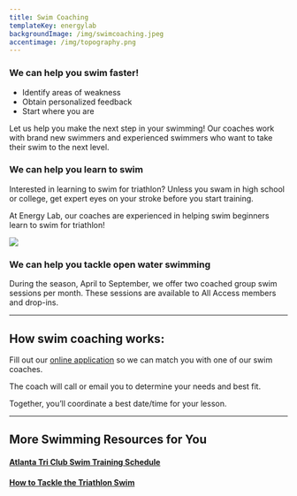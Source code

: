 ```yaml
---
title: Swim Coaching
templateKey: energylab
backgroundImage: /img/swimcoaching.jpeg
accentimage: /img/topography.png
---
```


### We can help you swim faster!

- Identify areas of weakness
- Obtain personalized feedback
- Start where you are

Let us help you make the next step in your swimming! Our coaches work with brand new swimmers and experienced swimmers who want to take their swim to the next level.

### We can help you learn to swim

Interested in learning to swim for triathlon? Unless you swam in high school or college, get expert eyes on your stroke before you start training.

At Energy Lab, our coaches are experienced in helping swim beginners learn to swim for triathlon!

![](https://energylabatl.com/2017/wp-content/uploads/2017/05/18556977_10154766414597746_971767310805515168_n.jpg)

### We can help you tackle open water swimming

During the season, April to September, we offer two coached group swim sessions per month. These sessions are available to All Access members and drop-ins.

---

## How swim coaching works:

Fill out our [online application](https://goo.gl/forms/NrTJmnJyUMrmSgJq1) so we can match you with one of our swim coaches.

The coach will call or email you to determine your needs and best fit.

Together, you’ll coordinate a best date/time for your lesson.

---

## More Swimming Resources for You

#### [Atlanta Tri Club Swim Training Schedule](https://clients.mindbodyonline.com/classic/ws?studioid=30262&stype=-7&sView=week&sLoc=0)

#### [How to Tackle the Triathlon Swim](https://energylabatl.com/2019/07/16/how-to-conquer-triathlon-swimming-training/)
